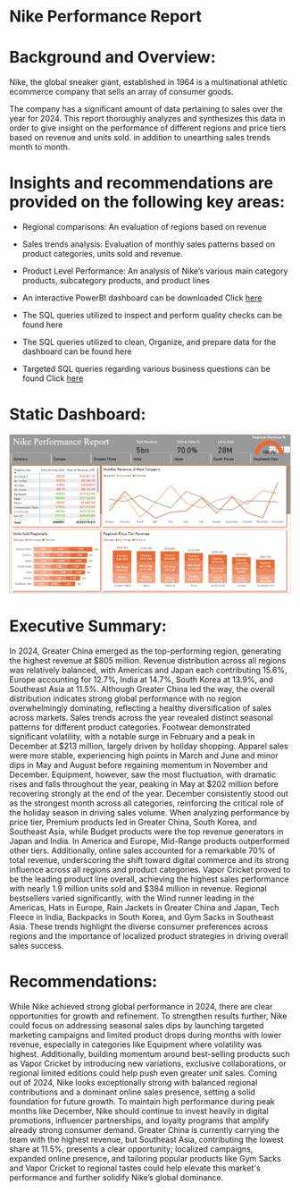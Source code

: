 # Nike Performance Report


# Background and Overview:

Nike, the global sneaker giant, established in 1964 is a multinational athletic ecommerce company that sells an array of consumer goods. 

The company has a significant amount of data pertaining to sales over the year for 2024. This report thoroughly analyzes and synthesizes this data in order to give insight on the performance of different regions and price tiers based on revenue and units sold. in addition to unearthing sales trends month to month.

# Insights and recommendations are provided on the following key areas:

- Regional comparisons: An evaluation of regions based on revenue
- Sales trends analysis: Evaluation of monthly sales patterns based on product categories, units sold and revenue.
- Product Level Performance: An analysis of Nike’s various main category products, subcategory products, and product lines

- An interactive PowerBI dashboard can be downloaded Click [here](sql/customer_analysis.sql)
- The SQL queries utilized to inspect and perform quality checks can be found here
- The SQL queries utilized to clean, Organize, and prepare data for the dashboard can be found here
- Targeted SQL queries regarding various business questions can be found Click [here](SQL_Queries/Targeted_SQL_Query)

# Static Dashboard: 
![Nike Dashboard](Report_Images/Dashboard_Image.png)



# Executive Summary:
In 2024, Greater China emerged as the top-performing region, generating the highest revenue at $805 million. Revenue distribution across all regions was relatively balanced, with Americas and Japan each contributing 15.6%, Europe accounting for 12.7%, India at 14.7%, South Korea at 13.9%, and Southeast Asia at 11.5%. Although Greater China led the way, the overall distribution indicates strong global performance with no region overwhelmingly dominating, reflecting a healthy diversification of sales across markets.
Sales trends across the year revealed distinct seasonal patterns for different product categories. Footwear demonstrated significant volatility, with a notable surge in February and a peak in December at $213 million, largely driven by holiday shopping. Apparel sales were more stable, experiencing high points in March and June and minor dips in May and August before regaining momentum in November and December. Equipment, however, saw the most fluctuation, with dramatic rises and falls throughout the year, peaking in May at $202 million before recovering strongly at the end of the year. December consistently stood out as the strongest month across all categories, reinforcing the critical role of the holiday season in driving sales volume.
When analyzing performance by price tier, Premium products led in Greater China, South Korea, and Southeast Asia, while Budget products were the top revenue generators in Japan and India. In America and Europe, Mid-Range products outperformed other tiers. Additionally, online sales accounted for a remarkable 70% of total revenue, underscoring the shift toward digital commerce and its strong influence across all regions and product categories.
Vapor Cricket proved to be the leading product line overall, achieving the highest sales performance with nearly 1.9 million units sold and $384 million in revenue. Regional bestsellers varied significantly, with the Wind runner leading in the Americas, Hats in Europe, Rain Jackets in Greater China and Japan, Tech Fleece in India, Backpacks in South Korea, and Gym Sacks in Southeast Asia. These trends highlight the diverse consumer preferences across regions and the importance of localized product strategies in driving overall sales success.

# Recommendations: 
While Nike achieved strong global performance in 2024, there are clear opportunities for growth and refinement. To strengthen results further, Nike could focus on addressing seasonal sales dips by launching targeted marketing campaigns and limited product drops during months with lower revenue, especially in categories like Equipment where volatility was highest. Additionally, building momentum around best-selling products such as Vapor Cricket by introducing new variations, exclusive collaborations, or regional limited editions could help push even greater unit sales. Coming out of 2024, Nike looks exceptionally strong with balanced regional contributions and a dominant online sales presence, setting a solid foundation for future growth. To maintain high performance during peak months like December, Nike should continue to invest heavily in digital promotions, influencer partnerships, and loyalty programs that amplify already strong consumer demand. Greater China is currently carrying the team with the highest revenue, but Southeast Asia, contributing the lowest share at 11.5%, presents a clear opportunity; localized campaigns, expanded online presence, and tailoring popular products like Gym Sacks and Vapor Cricket to regional tastes could help elevate this market's performance and further solidify Nike’s global dominance.
